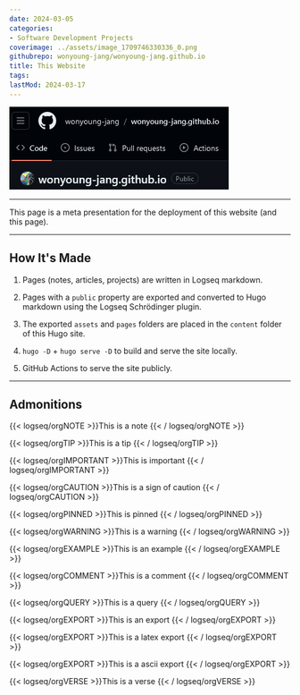 ```yaml
---
date: 2024-03-05
categories:
- Software Development Projects
coverimage: ../assets/image_1709746330336_0.png
githubrepo: wonyoung-jang/wonyoung-jang.github.io
title: This Website
tags:
lastMod: 2024-03-17
---
```

![image.png](/assets/image_1709746330336_0.png)

---

This page is a meta presentation for the deployment of this website (and this page).

---

## How It's Made

1. Pages (notes, articles, projects) are written in Logseq markdown.

2. Pages with a `public` property are exported and converted to Hugo markdown using the Logseq Schrödinger plugin.

3. The exported `assets` and `pages` folders are placed in the `content` folder of this Hugo site.

4. `hugo -D` + `hugo serve -D` to build and serve the site locally.

5. GitHub Actions to serve the site publicly.

---

## Admonitions

{{< logseq/orgNOTE >}}This is a note
{{< / logseq/orgNOTE >}}

{{< logseq/orgTIP >}}This is a tip
{{< / logseq/orgTIP >}}

{{< logseq/orgIMPORTANT >}}This is important
{{< / logseq/orgIMPORTANT >}}

{{< logseq/orgCAUTION >}}This is a sign of caution
{{< / logseq/orgCAUTION >}}

{{< logseq/orgPINNED >}}This is pinned
{{< / logseq/orgPINNED >}}

{{< logseq/orgWARNING >}}This is a warning
{{< / logseq/orgWARNING >}}

{{< logseq/orgEXAMPLE >}}This is an example
{{< / logseq/orgEXAMPLE >}}

{{< logseq/orgCOMMENT >}}This is a comment
{{< / logseq/orgCOMMENT >}}

{{< logseq/orgQUERY >}}This is a query
{{< / logseq/orgQUERY >}}

{{< logseq/orgEXPORT >}}This is an export
{{< / logseq/orgEXPORT >}}

{{< logseq/orgEXPORT >}}This is a latex export
{{< / logseq/orgEXPORT >}}

{{< logseq/orgEXPORT >}}This is a ascii export
{{< / logseq/orgEXPORT >}}

{{< logseq/orgVERSE >}}This is a verse
{{< / logseq/orgVERSE >}}
